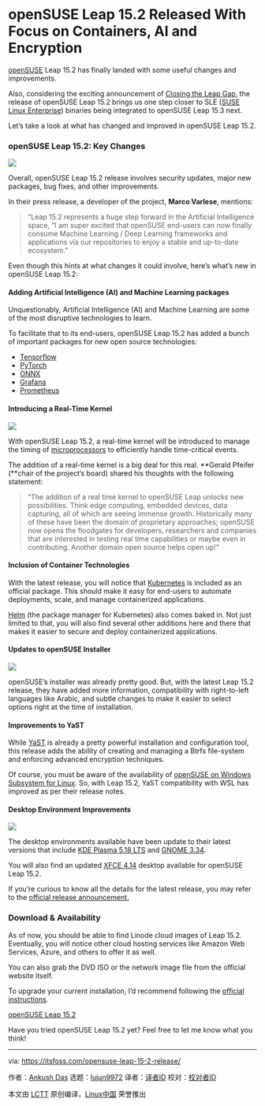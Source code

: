 [#]: collector: (lujun9972)
[#]: translator: (geekpi)
[#]: reviewer: ( )
[#]: publisher: ( )
[#]: url: ( )
[#]: subject: (openSUSE Leap 15.2 Released With Focus on Containers, AI and Encryption)
[#]: via: (https://itsfoss.com/opensuse-leap-15-2-release/)
[#]: author: (Ankush Das https://itsfoss.com/author/ankush/)

openSUSE Leap 15.2 Released With Focus on Containers, AI and Encryption
======

[openSUSE][1] Leap 15.2 has finally landed with some useful changes and improvements.

Also, considering the exciting announcement of [Closing the Leap Gap][2], the release of openSUSE Leap 15.2 brings us one step closer to SLE ([SUSE Linux Enterprise][3]) binaries being integrated to openSUSE Leap 15.3 next.

Let’s take a look at what has changed and improved in openSUSE Leap 15.2.

### openSUSE Leap 15.2: Key Changes

![][4]

Overall, openSUSE Leap 15.2 release involves security updates, major new packages, bug fixes, and other improvements.

In their press release, a developer of the project, **Marco Varlese**, mentions:

> “Leap 15.2 represents a huge step forward in the Artificial Intelligence space, “I am super excited that openSUSE end-users can now finally consume Machine Learning / Deep Learning frameworks and applications via our repositories to enjoy a stable and up-to-date ecosystem.”

Even though this hints at what changes it could involve, here’s what’s new in openSUSE Leap 15.2:

#### Adding Artificial Intelligence (AI) and Machine Learning packages

Unquestionably, Artificial Intelligence (AI) and Machine Learning are some of the most disruptive technologies to learn.

To facilitate that to its end-users, openSUSE Leap 15.2 has added a bunch of important packages for new open source technologies:

  * [Tensorflow][5]
  * [PyTorch][6]
  * [ONNX][7]
  * [Grafana][8]
  * [Prometheus][9]



#### Introducing a Real-Time Kernel

![][10]

With openSUSE Leap 15.2, a real-time kernel will be introduced to manage the timing of [microprocessors][11] to efficiently handle time-critical events.

The addition of a real-time kernel is a big deal for this real. **Gerald Pfeifer (**chair of the project’s board) shared his thoughts with the following statement:

> “The addition of a real time kernel to openSUSE Leap unlocks new possibilities. Think edge computing, embedded devices, data capturing, all of which are seeing immense growth. Historically many of these have been the domain of proprietary approaches; openSUSE now opens the floodgates for developers, researchers and companies that are interested in testing real time capabilities or maybe even in contributing. Another domain open source helps open up!”

#### Inclusion of Container Technologies

With the latest release, you will notice that [Kubernetes][12] is included as an official package. This should make it easy for end-users to automate deployments, scale, and manage containerized applications.

[Helm][13] (the package manager for Kubernetes) also comes baked in. Not just limited to that, you will also find several other additions here and there that makes it easier to secure and deploy containerized applications.

#### Updates to openSUSE Installer

![][14]

openSUSE’s installer was already pretty good. But, with the latest Leap 15.2 release, they have added more information, compatibility with right-to-left languages like Arabic, and subtle changes to make it easier to select options right at the time of installation.

#### Improvements to YaST

While [YaST][15] is already a pretty powerful installation and configuration tool, this release adds the ability of creating and managing a Btrfs file-system and enforcing advanced encryption techniques.

Of course, you must be aware of the availability of [openSUSE on Windows Subsystem for Linux][16]. So, with Leap 15.2, YaST compatibility with WSL has improved as per their release notes.

#### Desktop Environment Improvements

![][17]

The desktop environments available have been update to their latest versions that include [KDE Plasma 5.18 LTS][18] and [GNOME 3.34][19].

You will also find an updated [XFCE 4.14][20] desktop available for openSUSE Leap 15.2.

If you’re curious to know all the details for the latest release, you may refer to the [official release announcement.][21]

### Download &amp; Availability

As of now, you should be able to find Linode cloud images of Leap 15.2. Eventually, you will notice other cloud hosting services like Amazon Web Services, Azure, and others to offer it as well.

You can also grab the DVD ISO or the network image file from the official website itself.

To upgrade your current installation, I’d recommend following the [official instructions][22].

[openSUSE Leap 15.2][23]

Have you tried openSUSE Leap 15.2 yet? Feel free to let me know what you think!

--------------------------------------------------------------------------------

via: https://itsfoss.com/opensuse-leap-15-2-release/

作者：[Ankush Das][a]
选题：[lujun9972][b]
译者：[译者ID](https://github.com/译者ID)
校对：[校对者ID](https://github.com/校对者ID)

本文由 [LCTT](https://github.com/LCTT/TranslateProject) 原创编译，[Linux中国](https://linux.cn/) 荣誉推出

[a]: https://itsfoss.com/author/ankush/
[b]: https://github.com/lujun9972
[1]: https://www.opensuse.org/
[2]: https://www.suse.com/c/sle-15-sp2-schedule-and-closing-the-opensuse-leap-gap/
[3]: https://www.suse.com/
[4]: https://i2.wp.com/itsfoss.com/wp-content/uploads/2020/07/opensuse-leap-15-2-gnome.png?ssl=1
[5]: https://www.tensorflow.org
[6]: https://pytorch.org
[7]: https://onnx.ai
[8]: https://grafana.com
[9]: https://prometheus.io/docs/introduction/overview/
[10]: https://i0.wp.com/itsfoss.com/wp-content/uploads/2020/07/opensuse-leap-15-2-terminal.png?ssl=1
[11]: https://en.wikipedia.org/wiki/Microprocessor
[12]: https://kubernetes.io
[13]: https://helm.sh
[14]: https://i2.wp.com/itsfoss.com/wp-content/uploads/2020/07/opensuse-leap-15-2.png?ssl=1
[15]: https://yast.opensuse.org/
[16]: https://itsfoss.com/opensuse-bash-on-windows/
[17]: https://i1.wp.com/itsfoss.com/wp-content/uploads/2020/07/opensue-leap-15-2-kde.png?ssl=1
[18]: https://itsfoss.com/kde-plasma-5-18-release/
[19]: https://itsfoss.com/gnome-3-34-release/
[20]: https://www.xfce.org/about/news/?post=1565568000
[21]: https://en.opensuse.org/Release_announcement_15.2
[22]: https://en.opensuse.org/SDB:System_upgrade
[23]: https://software.opensuse.org/distributions/leap
